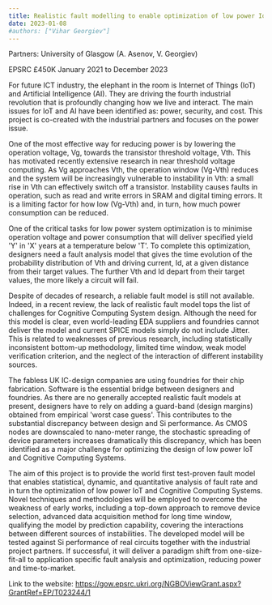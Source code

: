 ```yaml
---
title: Realistic fault modelling to enable optimization of low power IoT and Cognitive fault-tolerant computing systems
date: 2023-01-08
#authors: ["Vihar Georgiev"]
---
```



Partners: University of Glasgow (A. Asenov, V. Georgiev)

EPSRC £450K January 2021 to December 2023


<!--more-->
For future ICT industry, the elephant in the room is Internet of Things (IoT) and Artificial Intelligence (AI). They are driving the fourth industrial revolution that is profoundly changing how we live and interact. The main issues for IoT and AI have been identified as: power, security, and cost. This project is co-created with the industrial partners and focuses on the power issue.

One of the most effective way for reducing power is by lowering the operation voltage, Vg, towards the transistor threshold voltage, Vth. This has motivated recently extensive research in near threshold voltage computing. As Vg approaches Vth, the operation window (Vg-Vth) reduces and the system will be increasingly vulnerable to instability in Vth: a small rise in Vth can effectively switch off a transistor. Instability causes faults in operation, such as read and write errors in SRAM and digital timing errors. It is a limiting factor for how low (Vg-Vth) and, in turn, how much power consumption can be reduced.

One of the critical tasks for low power system optimization is to minimise operation voltage and power consumption that will deliver specified yield 'Y' in 'X' years at a temperature below 'T'. To complete this optimization, designers need a fault analysis model that gives the time evolution of the probability distribution of Vth and driving current, Id, at a given distance from their target values. The further Vth and Id depart from their target values, the more likely a circuit will fail.

Despite of decades of research, a reliable fault model is still not available. Indeed, in a recent review, the lack of realistic fault model tops the list of challenges for Cognitive Computing System design. Although the need for this model is clear, even world-leading EDA suppliers and foundries cannot deliver the model and current SPICE models simply do not include Jitter. This is related to weaknesses of previous research, including statistically inconsistent bottom-up methodology, limited time window, weak model verification criterion, and the neglect of the interaction of different instability sources.

The fabless UK IC-design companies are using foundries for their chip fabrication. Software is the essential bridge between designers and foundries. As there are no generally accepted realistic fault models at present, designers have to rely on adding a guard-band (design margins) obtained from empirical 'worst case guess'. This contributes to the substantial discrepancy between design and Si performance. As CMOS nodes are downscaled to nano-meter range, the stochastic spreading of device parameters increases dramatically this discrepancy, which has been identified as a major challenge for optimizing the design of low power IoT and Cognitive Computing Systems.

The aim of this project is to provide the world first test-proven fault model that enables statistical, dynamic, and quantitative analysis of fault rate and in turn the optimization of low power IoT and Cognitive Computing Systems. Novel techniques and methodologies will be employed to overcome the weakness of early works, including a top-down approach to remove device selection, advanced data acquisition method for long time window, qualifying the model by prediction capability, covering the interactions between different sources of instabilities. The developed model will be tested against Si performance of real circuits together with the industrial project partners. If successful, it will deliver a paradigm shift from one-size-fit-all to application specific fault analysis and optimization, reducing power and time-to-market.

Link to the website:
https://gow.epsrc.ukri.org/NGBOViewGrant.aspx?GrantRef=EP/T023244/1